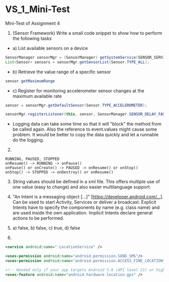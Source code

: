 # VS_1_Mini-Test
Mini-Test of Assignment 4


1. (Sensor Framework)
Write a small code snippet to show how to perform the following tasks
  * a) List available sensors on a device
  ``` java
  SensorManager sensorMgr = (SensorManager) getSystemService(SENSOR_SERVICE);
  List<Sensor> sensors = sensorMgr.getSensorList(Sensor.TYPE_ALL);
  ```
  * b) Retrieve the value range of a specific sensor
  ```java
  sensor.getMaximumRange
  ```
  * c) Register for monitoring accelerometer sensor changes at the maximum available rate
  ```java
  sensor = sensorMgr.getDefaultSensor(Sensor.TYPE_ACCELEROMETER);
  
  sensorMgr.registerListener(this, sensor, SensorManager.SENSOR_DELAY_FASTEST);
  ```
  
  * Logging data can take some time so that it will "block" the method from be called again. Also the reference to event.values might cause some problem. It would be better to copy the data quickly and let a runnable do the logging.
  
2. 
```
RUNNING, PAUSED, STOPPED
onResume() -> RUNNING -> onPause()
onPause() or onCreate() -> PAUSED -> onResume() or onStop()
onStop() -> STOPPED -> onDestroy() or onResume()

```
3. String values should be defined in a xml file. This offers multiple use of one value (easy to change) and also easier multilanguage support.

4. "An Intent is a messaging object [...]" [https://developer.android.com/...]. Can be used to start Activity, Services or deliver a broadcast. Explicit Intents have to specify the components by name (e.g. class name) and are used inside the own application. Implicit Intents declare general actions to be performed.
5. a) false, b) false, c) true, d) false
6.
```xml
<service android:name=".LocationService" />

<uses-permission android:name="android.permission.SEND_SMS"/>
<uses-permission android:name="android.permission.ACCESS_FINE_LOCATION" />

<!-- Needed only if your app targets Android 5.0 (API level 21) or higher. -->
<uses-feature android:name="android.hardware.location.gps" />
```
